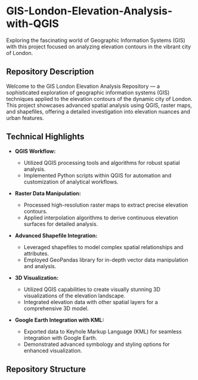 # GIS-London-Elevation-Analysis-with-QGIS
Exploring the fascinating world of Geographic Information Systems (GIS) with this project focused on analyzing elevation contours in the vibrant city of London. 
## Repository Description

Welcome to the GIS London Elevation Analysis Repository — a sophisticated exploration of geographic information systems (GIS) techniques applied to the elevation contours of the dynamic city of London. This project showcases advanced spatial analysis using QGIS, raster maps, and shapefiles, offering a detailed investigation into elevation nuances and urban features.

## Technical Highlights

- **QGIS Workflow:**
  - Utilized QGIS processing tools and algorithms for robust spatial analysis.
  - Implemented Python scripts within QGIS for automation and customization of analytical workflows.

- **Raster Data Manipulation:**
  - Processed high-resolution raster maps to extract precise elevation contours.
  - Applied interpolation algorithms to derive continuous elevation surfaces for detailed analysis.

- **Advanced Shapefile Integration:**
  - Leveraged shapefiles to model complex spatial relationships and attributes.
  - Employed GeoPandas library for in-depth vector data manipulation and analysis.

- **3D Visualization:**
  - Utilized QGIS capabilities to create visually stunning 3D visualizations of the elevation landscape.
  - Integrated elevation data with other spatial layers for a comprehensive 3D model.

- **Google Earth Integration with KML:**
  - Exported data to Keyhole Markup Language (KML) for seamless integration with Google Earth.
  - Demonstrated advanced symbology and styling options for enhanced visualization.

## Repository Structure

